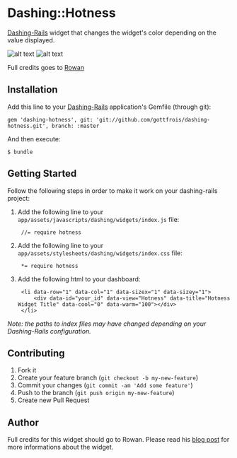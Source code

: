 # Dashing::Hotness

[Dashing-Rails](https://github.com/gottfrois/dashing-rails) widget that changes the widget's color depending on the value displayed.

![alt text](http://dashboarddude.com/images/posts/dashing-hotness-widget/cool.png)
![alt text](http://dashboarddude.com/images/posts/dashing-hotness-widget/neutral.png)

Full credits goes to [Rowan](http://dashboarddude.com/blog/2013/08/16/dashing-dashboard-widget-challenge-the-hotness/)

## Installation

Add this line to your [Dashing-Rails](https://github.com/gottfrois/dashing-rails) application's Gemfile (through git):

    gem 'dashing-hotness', git: 'git://github.com/gottfrois/dashing-hotness.git', branch: :master

And then execute:

    $ bundle

## Getting Started

Follow the following steps in order to make it work on your dashing-rails project:

1. Add the following line to your `app/assets/javascripts/dashing/widgets/index.js` file:

        //= require hotness

2. Add the following line to your `app/assets/stylesheets/dashing/widgets/index.css` file:

        *= require hotness

3. Add the following html to your dashboard:

        <li data-row="1" data-col="1" data-sizex="1" data-sizey="1">
            <div data-id="your_id" data-view="Hotness" data-title="Hotness Widget Title" data-cool="0" data-warm="100"></div>
        </li>

*Note: the paths to index files may have changed depending on your Dashing-Rails configuration.*

## Contributing

1. Fork it
2. Create your feature branch (`git checkout -b my-new-feature`)
3. Commit your changes (`git commit -am 'Add some feature'`)
4. Push to the branch (`git push origin my-new-feature`)
5. Create new Pull Request

## Author

Full credits for this widget should go to Rowan. Please read his [blog post](http://dashboarddude.com/blog/2013/08/16/dashing-dashboard-widget-challenge-the-hotness/) for more informations about the widget.
